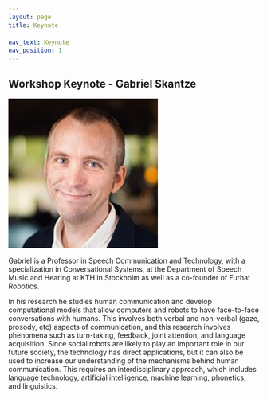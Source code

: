 ```yaml
---
layout: page
title: Keynote

nav_text: Keynote
nav_position: 1
---
```


## Workshop Keynote - Gabriel Skantze 

<img src="assets/img/GabrielSkantze.jpg" alt="Photo of Gabriel." height="300">

Gabriel is a Professor in Speech Communication and Technology, with a specialization in Conversational Systems, at the Department of Speech Music and Hearing at KTH in Stockholm as well as a co-founder of Furhat Robotics. 

In his research he studies human communication and develop computational models that allow computers and robots to have face-to-face conversations with humans. This involves both verbal and non-verbal (gaze, prosody, etc) aspects of communication, and this research involves phenomena such as turn-taking, feedback, joint attention, and language acquisition. Since social robots are likely to play an important role in our future society, the technology has direct applications, but it can also be used to increase our understanding of the mechanisms behind human communication. This requires an interdisciplinary approach, which includes language technology, artificial intelligence, machine learning, phonetics, and linguistics.
